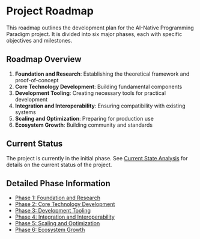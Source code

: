 # Project Roadmap

This roadmap outlines the development plan for the AI-Native Programming Paradigm project. It is divided into six major phases, each with specific objectives and milestones.

## Roadmap Overview

1. **Foundation and Research**: Establishing the theoretical framework and proof-of-concept
2. **Core Technology Development**: Building fundamental components
3. **Development Tooling**: Creating necessary tools for practical development
4. **Integration and Interoperability**: Ensuring compatibility with existing systems
5. **Scaling and Optimization**: Preparing for production use
6. **Ecosystem Growth**: Building community and standards

## Current Status

The project is currently in the initial phase. See [Current State Analysis](current-state.md) for details on the current status of the project.

## Detailed Phase Information

- [Phase 1: Foundation and Research](phase1-foundation.md)
- [Phase 2: Core Technology Development](phase2-core.md)
- [Phase 3: Development Tooling](phase3-tooling.md)
- [Phase 4: Integration and Interoperability](phase4-integration.md)
- [Phase 5: Scaling and Optimization](phase5-scaling.md)
- [Phase 6: Ecosystem Growth](phase6-ecosystem.md)
